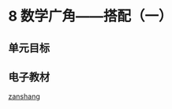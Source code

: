 # 8 数学广角——搭配（一）

## 单元目标

## 电子教材

<Ebook grade="xxsx2a" :pages="97" :paged="99" ></Ebook>

[zanshang](../res/zanshang.md ':include')